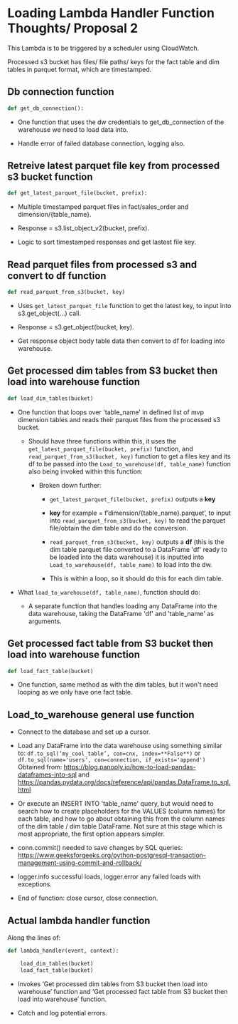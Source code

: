 # Loading Lambda Handler Function Thoughts/ Proposal 2

This Lambda is to be triggered by a scheduler using CloudWatch.

Processed s3 bucket has files/ file paths/ keys for the fact table and dim tables in parquet format, which are timestamped.

## Db connection function

```python
def get_db_connection():
```

- One function that uses the dw credentials to get_db_connection of the warehouse we need to load data into.

- Handle error of failed database connection, logging also.

## Retreive latest parquet file key from processed s3 bucket function
```python
def get_latest_parquet_file(bucket, prefix):
```

- Multiple timestamped parquet files in fact/sales_order and dimension/{table_name}.

- Response = s3.list_object_v2(bucket, prefix).

- Logic to sort timestamped responses and get lastest file key.

## Read parquet files from processed s3 and convert to df function
```python
def read_parquet_from_s3(bucket, key)
```

- Uses `get_latest_parquet_file` function to get the latest key, to input into s3.get_object(...) call.

- Response = s3.get_object(bucket, key).

- Get response object body table data then convert to df for loading into warehouse.

## Get processed dim tables from S3 bucket then load into warehouse function
```python
def load_dim_tables(bucket)
```

- One function that loops over 'table_name' in defined list of mvp dimension tables and reads their parquet files from the processed s3 bucket.

    - Should have three functions within this, it uses the `get_latest_parquet_file(bucket, prefix)` function, and `read_parquet_from_s3(bucket, key)` function to get a files key and its df to be passed into the `Load_to_warehouse(df, table_name)` function also being invoked within this function:
        - Broken down further:

            - `get_latest_parquet_file(bucket, prefix)` outputs a **key**

            - **key** for example = f’dimension/{table_name}.parquet’, to input into `read_parquet_from_s3(bucket, key)` to read the parquet file/obtain the dim table and do the conversion.

            - `read_parquet_from_s3(bucket, key)` outputs a **df** (this is the dim table parquet file converted to a DataFrame 'df' ready to be loaded into the data warehouse) it is inputted into `Load_to_warehouse(df, table_name)` to load into the dw.

            - This is within a loop, so it should do this for each dim table. 


- What `load_to_warehouse(df, table_name)`, function should do:

    - A separate function that handles loading any DataFrame into the data warehouse, taking the DataFrame 'df' and 'table_name' as arguments.


## Get processed fact table from S3 bucket then load into warehouse function
```python
def load_fact_table(bucket)
```

- One function, same method as with the dim tables, but it won't need looping as we only have one fact table. 

## Load_to_warehouse general use function

- Connect to the database and set up a cursor.

- Load any DataFrame into the data warehouse using something similar to:
`df.to_sql(‘my_cool_table’, con=cnx, index=**False**)` or `df.to_sql(name='users', con=connection, if_exists='append')` Obtained from: https://blog.panoply.io/how-to-load-pandas-dataframes-into-sql and https://pandas.pydata.org/docs/reference/api/pandas.DataFrame.to_sql.html

- Or execute an INSERT INTO 'table_name' query, but would need to search how to create placeholders for the VALUES (column names) for each table, and how to go about obtaining this from the column names of the dim table / dim table DataFrame. Not sure at this stage which is most appropriate, the first option appears simpler.

- conn.commit() needed to save changes by SQL queries: https://www.geeksforgeeks.org/python-postgresql-transaction-management-using-commit-and-rollback/

- logger.info successful loads, logger.error any failed loads with exceptions.

- End of function: close cursor, close connection. 

## Actual lambda handler function
Along the lines of:
```python 
def lambda_handler(event, context):  

    load_dim_tables(bucket)  
    load_fact_table(bucket)
```
- Invokes ‘Get processed dim tables from S3 bucket then load into warehouse’ function and ‘Get processed fact table from S3 bucket then load into warehouse’ function.

- Catch and log potential errors.